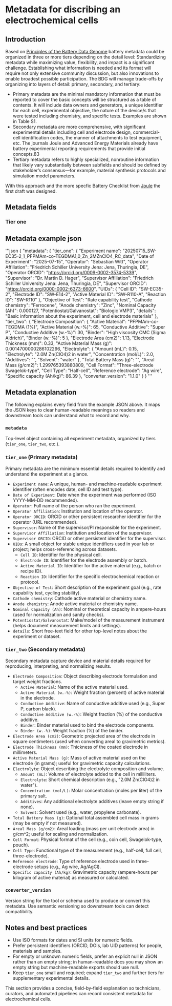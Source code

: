 # Metadata for discribing an electrochemical cells

## Introduction 
Based on [Principles of the Battery Data Genome](https://doi.org/10.1016/j.joule.2022.08.008) battery metadata could be organized in three or more tiers depending on the detail level: 
Standardizing metadata while maximizing value, flexibility, and impact is a significant challenge. Establishing what information is needed and its format will require not only extensive community discussion, but also innovations to enable broadest possible participation. The BDG will manage trade-offs by organizing into layers of detail: primary, secondary, and tertiary:    
- Primary metadata are the minimal mandatory information that must be reported to cover the basic concepts will be structured as a table of contents. It will include data owners and generators, a unique identifier for each cell, experimental objective, the nature of the device/s that were tested including chemistry, and specific tests. Examples are shown in Table S1.
- Secondary metadata are more comprehensive, with significant experimental details including cell and electrode design, commercial-cell identification codes, the manner of attachments to test equipment, etc. The journals Joule and Advanced Energy Materials already have battery experimental reporting requirements that provide initial concepts.83
- Tertiary metadata refers to highly specialized, nonroutine information that likely vary substantially between subfields and should be defined by stakeholder’s consensus—for example, material synthesis protocols and simulation model parameters.

With this approach and the more specfic Battery Checklist from [Joule](https://doi.org/10.1016/j.joule.2020.12.026) the first draft was designed.

## Metadata fields

### Tier one

## Metadata example json

'''json
{
  "metadata": {
    "tier_one": {
      "Experiment name": "20250715_SW-EC35-2_1_PFPMAm-co-TEGDMA1,0_Zn_2MZnClO4_RC_data",
      "Date of Experiment": "2025-07-15",
      "Operator": "Sebastian Witt",
      "Operator Affiliation": "Friedrich Schiller University Jena: Jena, Thuringia, DE",
      "Operator ORCID": "https://orcid.org/0009-0002-3574-5339",
      "Supervisor": "Dr. Martin D. Hager",
      "Supervisor Affiliation": "Friedrich Schiller University Jena: Jena, Thuringia, DE",
      "Supervisor ORCID": "https://orcid.org/0000-0002-6373-6600",
      "UIDs": {
        "Cell ID": "SW-EC35-2",
        "Electrode ID": "SW-E14-2",
        "Active Material ID": "SW-R110-A",
        "Reaction ID": "SW-R110"
      },
      "Objective of Test": "Rate capability test",
      "Cathode chemistry": "Ferrocene",
      "Anode chemistry": "Zinc",
      "Nominal Capacity (Ah)": 0.000127,
      "Potentiostat/Galvanostat": "Biologic VMP3",
      "details": "Basic information about the experiment, cell and electrode materials"
    },
    "tier_two": {
      "Electrode Composition": {
        "Active Material": "PFPMAm-co-TEGDMA (1%)",
        "Active Material (w.-%)": 65,
        "Conductive Additive": "Super P",
        "Conductive Additive (w.-%)": 30,
        "Binder": "High viscosity CMC (Sigma Aldrich)",
        "Binder (w.-%)": 5
      },
      "Electrode Area (cm2)": 1.13,
      "Electrode Thickness (mm)": 0.33,
      "Active Material Mass (g)": 0.0014700000286102296,
      "Electrolyte": {
        "Amount (mL)": 0.15,
        "Electrolyte": "2.0M Zn(ClO4)2 in water",
        "Concentration (mol/L)": 2.0,
        "Additives": "",
        "Solvent": "water"
      },
      "Total Battery Mass (g)": "",
      "Areal Mass (g/cm2)": 1.299765393880809,
      "Cell Format": "Three-electrode Swagelok-type",
      "Cell Type": "Half-cell",
      "Reference electrode": "Ag wire",
      "Specific capacity (Ah/kg)": 86.39
    },
    "converter_version": "1.1.0"
  }
}
'''

## Metadata explanation

The following explains every field from the example JSON above. It maps the JSON keys to clear human-readable meanings so readers and downstream tools can understand what to record and why.

### `metadata`
Top-level object containing all experiment metadata, organized by tiers (`tier_one`, `tier_two`, etc.).

### `tier_one` (Primary metadata)
Primary metadata are the minimum essential details required to identify and understand the experiment at a glance.

- `Experiment name`: A unique, human- and machine-readable experiment identifier (often encodes date, cell ID and test type).
- `Date of Experiment`: Date when the experiment was performed (ISO YYYY-MM-DD recommended).
- `Operator`: Full name of the person who ran the experiment.
- `Operator Affiliation`: Institution and location of the operator.
- `Operator ORCID`: ORCID or other persistent researcher identifier for the operator (URL recommended).
- `Supervisor`: Name of the supervisor/PI responsible for the experiment.
- `Supervisor Affiliation`: Institution and location of the supervisor.
- `Supervisor ORCID`: ORCID or other persistent identifier for the supervisor.
- `UIDs`: A small object for stable unique identifiers used in your lab or project; helps cross-referencing across datasets.
  - `Cell ID`: Identifier for the physical cell.
  - `Electrode ID`: Identifier for the electrode assembly or batch.
  - `Active Material ID`: Identifier for the active material (e.g., batch or recipe ID).
  - `Reaction ID`: Identifier for the specific electrochemical reaction or protocol.
- `Objective of Test`: Short description of the experiment goal (e.g., rate capability test, cycling stability).
- `Cathode chemistry`: Cathode active material or chemistry name.
- `Anode chemistry`: Anode active material or chemistry name.
- `Nominal Capacity (Ah)`: Nominal or theoretical capacity in ampere-hours (used for normalization and sanity checks).
- `Potentiostat/Galvanostat`: Make/model of the measurement instrument (helps document measurement limits and settings).
- `details`: Short free-text field for other top-level notes about the experiment or dataset.

### `tier_two` (Secondary metadata)
Secondary metadata capture device and material details required for reproducing, interpreting, and normalizing results.

- `Electrode Composition`: Object describing electrode formulation and target weight fractions.
  - `Active Material`: Name of the active material used.
  - `Active Material (w.-%)`: Weight fraction (percent) of active material in the electrode.
  - `Conductive Additive`: Name of conductive additive used (e.g., Super P, carbon black).
  - `Conductive Additive (w.-%)`: Weight fraction (%) of the conductive additive.
  - `Binder`: Binder material used to bind the electrode components.
  - `Binder (w.-%)`: Weight fraction (%) of the binder.
- `Electrode Area (cm2)`: Geometric projected area of the electrode in square centimeters (used when converting areal to gravimetric metrics).
- `Electrode Thickness (mm)`: Thickness of the coated electrode in millimeters.
- `Active Material Mass (g)`: Mass of active material used on the electrode (in grams); useful for gravimetric capacity calculations.
- `Electrolyte`: Object describing the electrolyte composition and volume.
  - `Amount (mL)`: Volume of electrolyte added to the cell in milliliters.
  - `Electrolyte`: Short chemical description (e.g., "2.0M Zn(ClO4)2 in water").
  - `Concentration (mol/L)`: Molar concentration (moles per liter) of the primary salt.
  - `Additives`: Any additional electrolyte additives (leave empty string if none).
  - `Solvent`: Solvent used (e.g., water, propylene carbonate).
- `Total Battery Mass (g)`: Optional total assembled cell mass in grams (may be empty if not measured).
- `Areal Mass (g/cm2)`: Areal loading (mass per unit electrode area) in g/cm^2; useful for scaling and normalization.
- `Cell Format`: Physical format of the cell (e.g., coin cell, Swagelok-type, pouch).
- `Cell Type`: Functional type of the measurement (e.g., half-cell, full cell, three-electrode).
- `Reference electrode`: Type of reference electrode used in three-electrode setups (e.g., Ag wire, Ag/AgCl).
- `Specific capacity (Ah/kg)`: Gravimetric capacity (ampere-hours per kilogram of active material) as measured or calculated.

### `converter_version`
Version string for the tool or schema used to produce or convert this metadata. Use semantic versioning so downstream tools can detect compatibility.

## Notes and best practices
- Use ISO formats for dates and SI units for numeric fields.
- Prefer persistent identifiers (ORCID, DOIs, lab UID patterns) for people, materials and samples.
- For empty or unknown numeric fields, prefer an explicit null in JSON rather than an empty string; in human-readable docs you may show an empty string but machine-readable exports should use null.
- Keep `tier_one` small and required; expand `tier_two` and further tiers for supplementary experimental details.

This section provides a concise, field-by-field explanation so technicians, curators, and automated pipelines can record consistent metadata for electrochemical cells.
